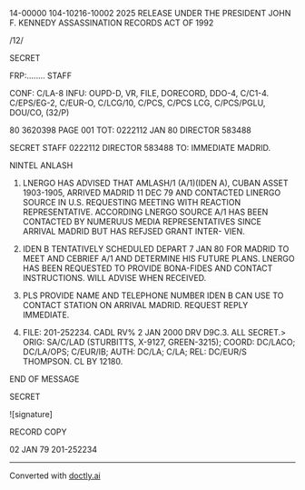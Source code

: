 14-00000
104-10216-10002
2025 RELEASE UNDER THE PRESIDENT JOHN F. KENNEDY ASSASSINATION RECORDS ACT OF 1992

/12/

SECRET

FRP:........
STAFF

CONF: C/LA-8 INFU: OUPD-D, VR, FILE, DORECORD, DDO-4, C/C1-4.
C/EPS/EG-2, C/EUR-O, C/LCG/10, C/PCS, C/PCS LCG, C/PCS/PGLU, DOU/CO,
(32/P)

80 3620398
PAGE 001
TOT: 0222112 JAN 80 DIRECTOR 583488

SECRET
STAFF 0222112 DIRECTOR 583488
TO: IMMEDIATE MADRID.

NINTEL ANLASH

1. LNERGO HAS ADVISED THAT AMLASH/1 (A/1)(IDEN A), CUBAN
   ASSET 1903-1905, ARRIVED MADRID 11 DEC 79 AND CONTACTED LINERGO
   SOURCE IN U.S. REQUESTING MEETING WITH REACTION REPRESENTATIVE.
   ACCORDING LNERGO SOURCE A/1 HAS BEEN CONTACTED BY NUMERUUS MEDIA
   REPRESENTATIVES SINCE ARRIVAL MADRID BUT HAS REFJSED GRANT INTER-
   VIEN.

2. IDEN B TENTATIVELY SCHEDULED DEPART 7 JAN 80 FOR MADRID
   TO MEET AND CEBRIEF A/1 AND DETERMINE HIS FUTURE PLANS. LNERGO
   HAS BEEN REQUESTED TO PROVIDE BONA-FIDES AND CONTACT INSTRUCTIONS.
   WILL ADVISE WHEN RECEIVED.

3. PLS PROVIDE NAME AND TELEPHONE NUMBER IDEN B CAN USE TO
   CONTACT STATION ON ARRIVAL MADRID. REQUEST REPLY IMMEDIATE.

4. FILE: 201-252234. CADL RV% 2 JAN 2000 DRV D9C.3. ALL
   SECRET.>
   ORIG: SA/C/LAD (STURBITTS, X-9127, GREEN-3215); COORD: DC/LACO;
   DC/LA/OPS; C/EUR/IB; AUTH: DC/LA; C/LA; REL: DC/EUR/S
   THOMPSON. CL BY 12180.

END OF MESSAGE

SECRET

![signature]

RECORD COPY

02 JAN 79
201-252234


---
Converted with [doctly.ai](https://doctly.ai)